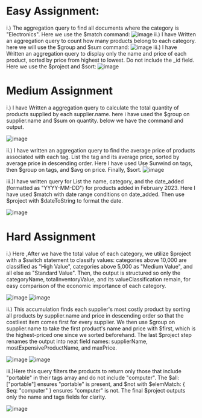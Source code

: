 

# Easy Assignment:
i.) The aggregation query to find all documents where the category is "Electronics".
Here we use the $match
command:
![image](https://github.com/user-attachments/assets/bbe32f90-e042-483a-ad18-67b043c2a6fb)
ii.)  I have Written an aggregation query to count how many products belong to each category.
here we will use the $group and $sum 
command:
![image](https://github.com/user-attachments/assets/1fa78a4b-b8f5-45ad-8bd0-8b85193af84c)
iii.)  I have Written an aggregation query to display only the name and price of each product, sorted by price from highest to lowest. Do not include the _id field.
Here we use the $project and $sort:
![image](https://github.com/user-attachments/assets/b77ec9af-21aa-4d28-819d-d020f8f00cb5)

# Medium Assignment
i.) I have Written a  aggregation query to calculate the total quantity of products supplied by each supplier.name. 
here i have used the  $group on supplier.name and $sum on quantity.
below we have the command and output.

![image](https://github.com/user-attachments/assets/11f0c37e-ddc1-4349-84d4-326089937563)

ii.) I have written an aggregation query to find the average price of products associated with each tag. List the tag and its average price, sorted by average price in descending order.
Here I have used Use $unwind on tags, then $group on tags, and $avg on price. Finally, $sort.
![image](https://github.com/user-attachments/assets/b785869b-683f-47e8-b6af-ed7b3e3048f2)

iii.)I have written query for List the name, category, and the date_added (formatted as "YYYY-MM-DD") for products added in February 2023.
Here I have used $match with date range conditions on date_added. Then use $project with $dateToString to format the date.

![image](https://github.com/user-attachments/assets/7ea00178-196f-42dc-a5ca-2af3c98e9377)

# Hard Assignment

i.) Here ,After we have the total value of each category, we utilize $project with a $switch statement to classify values: categories above 10,000 are classified as "High Value", categories above 5,000 as "Medium Value", and all else as "Standard Value". Then, the output is structured so only the categoryName, totalInventoryValue, and its valueClassification remain, for easy comparison of the economic importance of each category.

![image](https://github.com/user-attachments/assets/6d8e3c23-58dd-4a65-8a9f-cb0662c105e0)
![image](https://github.com/user-attachments/assets/98286bb6-87e9-4c6e-beef-a69140ce94ed)


ii.) This accumulation finds each supplier's most costly product by sorting all products by supplier.name and price in descending order so that the costliest item comes first for every supplier. We then use $group on supplier.name to take the first product's name and price with $first, which is the highest-priced one since we sorted beforehand. The last $project step renames the output into neat field names: supplierName, mostExpensiveProductName, and maxPrice.

![image](https://github.com/user-attachments/assets/57fc6498-b801-42b9-b6d3-fe18ccd32535)
![image](https://github.com/user-attachments/assets/0df9c2c1-f4bb-4d19-a584-695098a5d734)

iii.)Here this query filters the products to return only those that include "portable" in their tags array and do not include "computer". The $all: ["portable"] ensures "portable" is present, and $not with $elemMatch: { $eq: "computer" } ensures "computer" is not. The final $project outputs only the name and tags fields for clarity.



![image](https://github.com/user-attachments/assets/79278228-8444-446a-9306-e67c6ab55c73)

 


